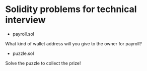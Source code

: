 # Solidity problems for technical interview

- payroll.sol

What kind of wallet address will you give to the owner for payroll?

- puzzle.sol

Solve the puzzle to collect the prize!

